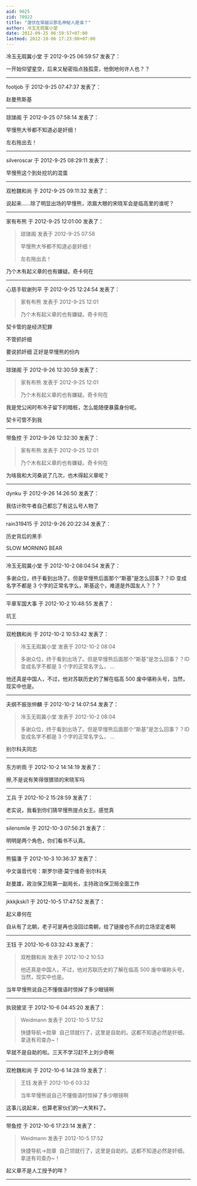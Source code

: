 ```yaml
---
aid: 9025
zid: 70922
title: "潜伏在穿越众那名神秘人是谁？"
author: 冷玉无瑕冀小堂
date: 2012-09-25 06:59:57+07:00
lastmod: 2012-10-06 17:23:00+07:00
---
```


冷玉无瑕冀小堂 于 2012-9-25 06:59:57 发表了：

一开始仰望星空，后来又秘密指点独孤雯，他倒地何许人也？？

---

footjob 于 2012-9-25 07:47:37 发表了：

赵曼熊斯基

---

琼珶阁 于 2012-9-25 07:58:14 发表了：

早慢熊大爷都不知道必是奸细！

左右拖出去！

---

silveroscar 于 2012-9-25 08:29:11 发表了：

早慢熊这个到处挖坑的混蛋

---

双枪魏和尚 于 2012-9-25 09:11:32 发表了：

说起来……除了明显出场的早慢熊，浓眉大眼的宋晓军会是临高里的谁呢？

---

家有布熊 于 2012-9-25 12:01:00 发表了：

> 琼珶阁 发表于 2012-9-25 07:58
>
> 早慢熊大爷都不知道必是奸细！
>
> 左右拖出去！

乃个木有起义章的也有嫌疑。奇卡何在

---

心慈手软谢列平 于 2012-9-25 12:24:54 发表了：

> 家有布熊 发表于 2012-9-25 12:01
>
> 乃个木有起义章的也有嫌疑。奇卡何在

契卡管的是经济犯罪

不管抓奸细

要说抓奸细 正好是早慢熊的份内

---

琼珶阁 于 2012-9-26 12:30:59 发表了：

> 家有布熊 发表于 2012-9-25 12:01
>
> 乃个木有起义章的也有嫌疑。奇卡何在

我是党公闲时布冷子留下的暗桩，怎么能随便暴露身份呢。

契卡可管不到我

---

带鱼控 于 2012-9-26 12:32:30 发表了：

> 家有布熊 发表于 2012-9-25 12:01
>
> 乃个木有起义章的也有嫌疑。奇卡何在

为啥我和大河桑说了几次，也木得起义章呢？

---

dynku 于 2012-9-26 14:26:50 发表了：

我估计吹牛者自己都忘了有这么号人物了

---

rain319415 于 2012-9-26 20:22:34 发表了：

历史背后的黑手

SLOW MORNING BEAR

---

冷玉无瑕冀小堂 于 2012-10-2 08:04:54 发表了：

多谢众位，终于看到出场了。但是早慢熊后面那个“斯基”是怎么回事？？ID 变成名字不都是 3 个字的正常名字么，斯基这个，难道是外国友人？？？

---

平章军国大事 于 2012-10-2 10:48:55 发表了：

坑王

---

双枪魏和尚 于 2012-10-2 10:53:42 发表了：

> 冷玉无瑕冀小堂 发表于 2012-10-2 08:04
>
> 多谢众位，终于看到出场了。但是早慢熊后面那个“斯基”是怎么回事？？ID 变成名字不都是 3 个字的正常名字么， ...

他还真是中国人，不过，他对苏联历史的了解在临高 500 废中堪称头号，当然，现实中也是。

---

夫纲不振张仲麟 于 2012-10-2 14:07:54 发表了：

> 冷玉无瑕冀小堂 发表于 2012-10-2 08:04
>
> 多谢众位，终于看到出场了。但是早慢熊后面那个“斯基”是怎么回事？？ID 变成名字不都是 3 个字的正常名字么， ...

别尔科夫同志

---

东方听雨 于 2012-10-2 14:14:19 发表了：

擦,不是说有笑得很猥琐的宋晓军吗

---

工兵 于 2012-10-2 15:28:59 发表了：

老实说，我看到你们猜早慢熊提点女王。感觉真

---

silensmile 于 2012-10-3 07:56:21 发表了：

明明是两个角色，你们看书不认真。

---

熊猫潘 于 2012-10-3 10:36:37 发表了：

中文谐音代号：斯罗尔德·莫宁维奇·别尔科夫

赵曼雄，政治保卫局第一副局长，主持政治保卫局全面工作

---

jkkkjkski1 于 2012-10-5 17:47:52 发表了：

起义章何在

自从有了北朝，老子可是再也没回过南朝，给了链接也不点的立场坚定者啊

---

王钰 于 2012-10-6 03:32:43 发表了：

> 双枪魏和尚 发表于 2012-10-2 10:53
>
> 他还真是中国人，不过，他对苏联历史的了解在临高 500 废中堪称头号，当然，现实中也是。

当年早慢熊说自己不懂俄语时惊掉了多少眼镜啊

---

执锐披坚 于 2012-10-6 04:45:20 发表了：

> Weidmann 发表于 2012-10-5 17:52
>
> 快捷导航-&gt;勋章&nbsp;&nbsp;自己领就行了，这里是自助的。这都不知道必然是奸细，拿送有司查办~！

早就不是自助的啦。三天不学习赶不上刘少奇啊

---

双枪魏和尚 于 2012-10-6 14:28:19 发表了：

> 王钰 发表于 2012-10-6 03:32
>
> 当年早慢熊说自己不懂俄语时惊掉了多少眼镜啊

这事儿说起来，也算老家伙们的一大笑料了。

---

带鱼控 于 2012-10-6 17:23:14 发表了：

> Weidmann 发表于 2012-10-5 17:52
>
> 快捷导航-&gt;勋章&nbsp;&nbsp;自己领就行了，这里是自助的。这都不知道必然是奸细，拿送有司查办~！

起义章不是人工授予的咩？

---
